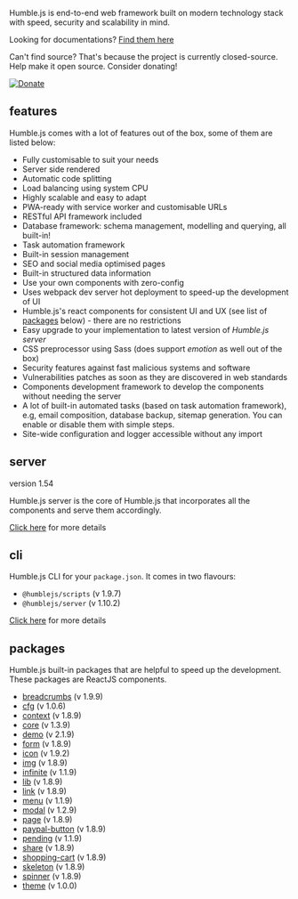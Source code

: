 Humble.js is end-to-end web framework built on modern technology stack with speed, security and scalability in mind.

Looking for documentations? [Find them here](/docs)

Can't find source? That's because the project is currently closed-source. Help make it open source. Consider donating!

[![Donate](https://ghdl.amrayn.com/donate.png?v2)](https://amrayn.com/donate)

## features

Humble.js comes with a lot of features out of the box, some of them are listed below:

* Fully customisable to suit your needs
* Server side rendered
* Automatic code splitting
* Load balancing using system CPU
* Highly scalable and easy to adapt
* PWA-ready with service worker and customisable URLs
* RESTful API framework included
* Database framework: schema management, modelling and querying, all built-in!
* Task automation framework
* Built-in session management
* SEO and social media optimised pages
* Built-in structured data information
* Use your own components with zero-config
* Uses webpack dev server hot deployment to speed-up the development of UI
* Humble.js's react components for consistent UI and UX (see list of [packages](/#packages) below) - there are no restrictions
* Easy upgrade to your implementation to latest version of _Humble.js server_
* CSS preprocessor using Sass (does support _emotion_ as well out of the box)
* Security features against fast malicious systems and software
* Vulnerabilities patches as soon as they are discovered in web standards
* Components development framework to develop the components without needing the server
* A lot of built-in automated tasks (based on task automation framework), e.g, email composition, database backup, sitemap generation. You can enable or disable them with simple steps.
* Site-wide configuration and logger accessible without any import

## server

version 1.54

Humble.js server is the core of Humble.js that incorporates all the components and serve them accordingly.

[Click here](/server) for more details

## cli

Humble.js CLI for your `package.json`. It comes in two flavours:

* `@humblejs/scripts` (v 1.9.7)
* `@humblejs/server` (v 1.10.2)

[Click here](/cli) for more details

## packages

Humble.js built-in packages that are helpful to speed up the development. These packages are ReactJS components.


 * [breadcrumbs](/pkg/breadcrumbs) (v 1.9.9)
 * [cfg](/pkg/cfg) (v 1.0.6)
 * [context](/pkg/context) (v 1.8.9)
 * [core](/pkg/core) (v 1.3.9)
 * [demo](/pkg/demo) (v 2.1.9)
 * [form](/pkg/form) (v 1.8.9)
 * [icon](/pkg/icon) (v 1.9.2)
 * [img](/pkg/img) (v 1.8.9)
 * [infinite](/pkg/infinite) (v 1.1.9)
 * [lib](/pkg/lib) (v 1.8.9)
 * [link](/pkg/link) (v 1.8.9)
 * [menu](/pkg/menu) (v 1.1.9)
 * [modal](/pkg/modal) (v 1.2.9)
 * [page](/pkg/page) (v 1.8.9)
 * [paypal-button](/pkg/paypal-button) (v 1.8.9)
 * [pending](/pkg/pending) (v 1.1.9)
 * [share](/pkg/share) (v 1.8.9)
 * [shopping-cart](/pkg/shopping-cart) (v 1.8.9)
 * [skeleton](/pkg/skeleton) (v 1.8.9)
 * [spinner](/pkg/spinner) (v 1.8.9)
 * [theme](/pkg/theme) (v 1.0.0)
